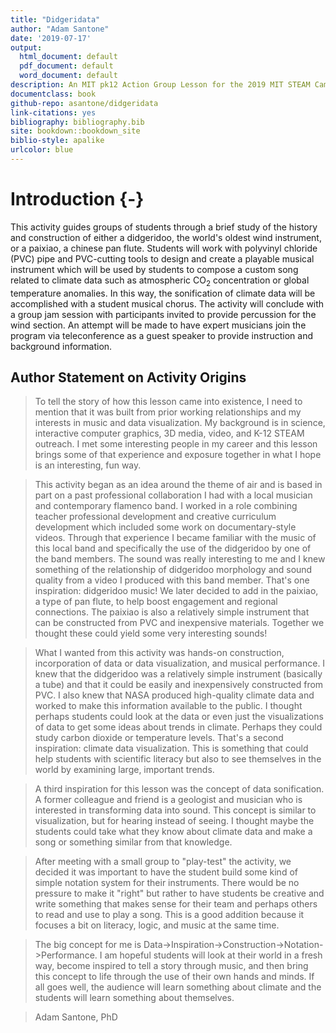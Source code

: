 ```yaml
--- 
title: "Didgeridata"
author: "Adam Santone"
date: '2019-07-17'
output:
  html_document: default
  pdf_document: default
  word_document: default
description: An MIT pk12 Action Group Lesson for the 2019 MIT STEAM Camp, Hong Kong
documentclass: book
github-repo: asantone/didgeridata
link-citations: yes
bibliography: bibliography.bib
site: bookdown::bookdown_site
biblio-style: apalike
urlcolor: blue
---
```






# Introduction {-}

This activity guides groups of students through a brief study of the history and construction of either a didgeridoo, the world's oldest wind instrument, or a paixiao, a chinese pan flute. Students will work with polyvinyl chloride (PVC) pipe and PVC-cutting tools to design and create a playable musical instrument which will be used by students to compose a custom song related to climate data such as atmospheric CO$_{2}$ concentration or global temperature anomalies. In this way, the sonification of climate data will be accomplished with a student musical chorus. The activity will conclude with a group jam session with participants invited to provide percussion for the wind section. An attempt will be made to have expert musicians join the program via teleconference as a guest speaker to provide instruction and background information.

## Author Statement on Activity Origins

> To tell the story of how this lesson came into existence, I need to mention that it was built from prior working relationships and my interests in music and data visualization. My background is in science, interactive computer graphics, 3D media, video, and K-12 STEAM outreach. I met some interesting people in my career and this lesson brings some of that experience and exposure together in what I hope is an interesting, fun way. 

> This activity began as an idea around the theme of air and is based in part on a past professional collaboration I had with a local musician and contemporary flamenco band. I worked in a role combining teacher professional development and creative curriculum development which included some work on documentary-style videos. Through that experience I became familiar with the music of this local band and specifically the use of the didgeridoo by one of the band members. The sound was really interesting to me and I knew something of the relationship of didgeridoo morphology and sound quality from a video I produced with this band member. That's one inspiration: didgeridoo music! We later decided to add in the paixiao, a type of pan flute, to help boost engagement and regional connections. The paixiao is also a relatively simple instrument that can be constructed from PVC and inexpensive materials. Together we thought these could yield some very interesting sounds!

> What I wanted from this activity was hands-on construction, incorporation of data or data visualization, and musical performance. I knew that the didgeridoo was a relatively simple instrument (basically a tube) and that it could be easily and inexpensively constructed from PVC. I also knew that NASA produced high-quality climate data and worked to make this information available to the public. I thought perhaps students could look at the data or even just the visualizations of data to get some ideas about trends in climate. Perhaps they could study carbon dioxide or temperature levels. That's a second inspiration: climate data visualization. This is something that could help students with scientific literacy but also to see themselves in the world by examining large, important trends.

> A third inspiration for this lesson was the concept of data sonification. A former colleague and friend is a geologist and musician who is interested in transforming data into sound. This concept is similar to visualization, but for hearing instead of seeing. I thought maybe the students could take what they know about climate data and make a song or something similar from that knowledge. 

> After meeting with a small group to "play-test" the activity, we decided it was important to have the student build some kind of simple notation system for their instruments. There would be no pressure to make it "right" but rather to have students be creative and write something that makes sense for their team and perhaps others to read and use to play a song. This is a good addition because it focuses a bit on literacy, logic, and music at the same time. 

> The big concept for me is Data->Inspiration->Construction->Notation->Performance. I am hopeful students will look at their world in a fresh way, become inspired to tell a story through music, and then bring this concept to life through the use of their own hands and minds. If all goes well, the audience will learn something about climate and the students will learn something about themselves. 

> Adam Santone, PhD


